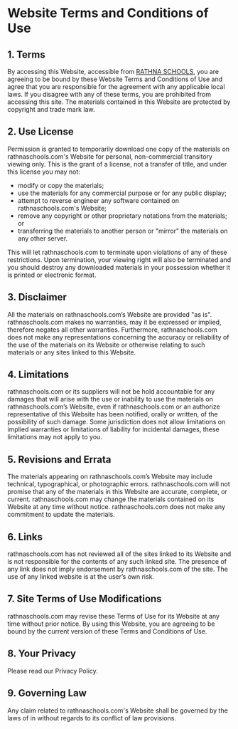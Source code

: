# **Website Terms and Conditions of Use**

## **1. Terms**

By accessing this Website, accessible from [RATHNA SCHOOLS](https://www.rathnaschools.com), you are agreeing to be bound by these Website Terms and Conditions of Use and agree that you are responsible for the agreement with any applicable local laws. If you disagree with any of these terms, you are prohibited from accessing this site. The materials contained in this Website are protected by copyright and trade mark law.

## **2. Use License**

Permission is granted to temporarily download one copy of the materials on rathnaschools.com's Website for personal, non-commercial transitory viewing only. This is the grant of a license, not a transfer of title, and under this license you may not:

*   modify or copy the materials;
*   use the materials for any commercial purpose or for any public display;
*   attempt to reverse engineer any software contained on rathnaschools.com's Website;
*   remove any copyright or other proprietary notations from the materials; or
*   transferring the materials to another person or "mirror" the materials on any other server.

This will let rathnaschools.com to terminate upon violations of any of these restrictions. Upon termination, your viewing right will also be terminated and you should destroy any downloaded materials in your possession whether it is printed or electronic format.

## **3. Disclaimer**

All the materials on rathnaschools.com’s Website are provided "as is". rathnaschools.com makes no warranties, may it be expressed or implied, therefore negates all other warranties. Furthermore, rathnaschools.com does not make any representations concerning the accuracy or reliability of the use of the materials on its Website or otherwise relating to such materials or any sites linked to this Website.

## **4. Limitations**

rathnaschools.com or its suppliers will not be hold accountable for any damages that will arise with the use or inability to use the materials on rathnaschools.com’s Website, even if rathnaschools.com or an authorize representative of this Website has been notified, orally or written, of the possibility of such damage. Some jurisdiction does not allow limitations on implied warranties or limitations of liability for incidental damages, these limitations may not apply to you.

## **5. Revisions and Errata**

The materials appearing on rathnaschools.com’s Website may include technical, typographical, or photographic errors. rathnaschools.com will not promise that any of the materials in this Website are accurate, complete, or current. rathnaschools.com may change the materials contained on its Website at any time without notice. rathnaschools.com does not make any commitment to update the materials.

## **6. Links**

rathnaschools.com has not reviewed all of the sites linked to its Website and is not responsible for the contents of any such linked site. The presence of any link does not imply endorsement by rathnaschools.com of the site. The use of any linked website is at the user’s own risk.

## **7. Site Terms of Use Modifications**

rathnaschools.com may revise these Terms of Use for its Website at any time without prior notice. By using this Website, you are agreeing to be bound by the current version of these Terms and Conditions of Use.

## **8. Your Privacy**

Please read our Privacy Policy.

## **9. Governing Law**

Any claim related to rathnaschools.com's Website shall be governed by the laws of in without regards to its conflict of law provisions.